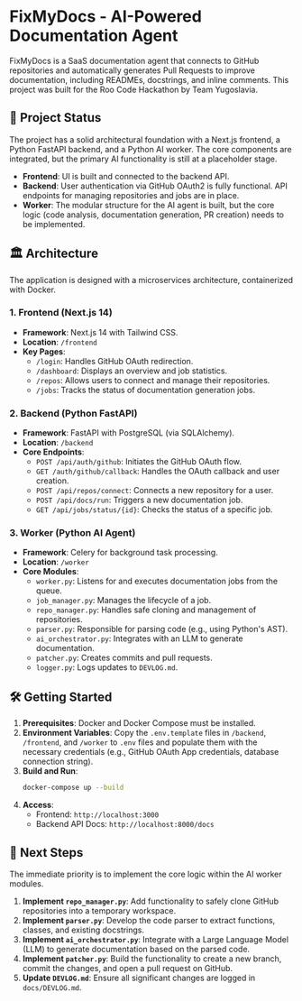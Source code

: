 # FixMyDocs - AI-Powered Documentation Agent

FixMyDocs is a SaaS documentation agent that connects to GitHub repositories and automatically generates Pull Requests to improve documentation, including READMEs, docstrings, and inline comments. This project was built for the Roo Code Hackathon by Team Yugoslavia.

## 🚀 Project Status

The project has a solid architectural foundation with a Next.js frontend, a Python FastAPI backend, and a Python AI worker. The core components are integrated, but the primary AI functionality is still at a placeholder stage.

-   **Frontend**: UI is built and connected to the backend API.
-   **Backend**: User authentication via GitHub OAuth2 is fully functional. API endpoints for managing repositories and jobs are in place.
-   **Worker**: The modular structure for the AI agent is built, but the core logic (code analysis, documentation generation, PR creation) needs to be implemented.

## 🏛️ Architecture

The application is designed with a microservices architecture, containerized with Docker.

### 1. Frontend (Next.js 14)
-   **Framework**: Next.js 14 with Tailwind CSS.
-   **Location**: `/frontend`
-   **Key Pages**:
    -   `/login`: Handles GitHub OAuth redirection.
    -   `/dashboard`: Displays an overview and job statistics.
    -   `/repos`: Allows users to connect and manage their repositories.
    -   `/jobs`: Tracks the status of documentation generation jobs.

### 2. Backend (Python FastAPI)
-   **Framework**: FastAPI with PostgreSQL (via SQLAlchemy).
-   **Location**: `/backend`
-   **Core Endpoints**:
    -   `POST /api/auth/github`: Initiates the GitHub OAuth flow.
    -   `GET /auth/github/callback`: Handles the OAuth callback and user creation.
    -   `POST /api/repos/connect`: Connects a new repository for a user.
    -   `POST /api/docs/run`: Triggers a new documentation job.
    -   `GET /api/jobs/status/{id}`: Checks the status of a specific job.

### 3. Worker (Python AI Agent)
-   **Framework**: Celery for background task processing.
-   **Location**: `/worker`
-   **Core Modules**:
    -   `worker.py`: Listens for and executes documentation jobs from the queue.
    -   `job_manager.py`: Manages the lifecycle of a job.
    -   `repo_manager.py`: Handles safe cloning and management of repositories.
    -   `parser.py`: Responsible for parsing code (e.g., using Python's AST).
    -   `ai_orchestrator.py`: Integrates with an LLM to generate documentation.
    -   `patcher.py`: Creates commits and pull requests.
    -   `logger.py`: Logs updates to `DEVLOG.md`.

## 🛠️ Getting Started

1.  **Prerequisites**: Docker and Docker Compose must be installed.
2.  **Environment Variables**: Copy the `.env.template` files in `/backend`, `/frontend`, and `/worker` to `.env` files and populate them with the necessary credentials (e.g., GitHub OAuth App credentials, database connection string).
3.  **Build and Run**:
    ```bash
    docker-compose up --build
    ```
4.  **Access**:
    -   Frontend: `http://localhost:3000`
    -   Backend API Docs: `http://localhost:8000/docs`

## 🔮 Next Steps

The immediate priority is to implement the core logic within the AI worker modules.

1.  **Implement `repo_manager.py`**: Add functionality to safely clone GitHub repositories into a temporary workspace.
2.  **Implement `parser.py`**: Develop the code parser to extract functions, classes, and existing docstrings.
3.  **Implement `ai_orchestrator.py`**: Integrate with a Large Language Model (LLM) to generate documentation based on the parsed code.
4.  **Implement `patcher.py`**: Build the functionality to create a new branch, commit the changes, and open a pull request on GitHub.
5.  **Update `DEVLOG.md`**: Ensure all significant changes are logged in `docs/DEVLOG.md`.